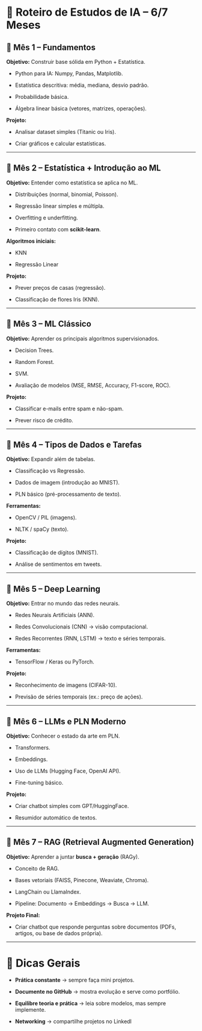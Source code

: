# 🚀 Roteiro de Estudos de IA – 6/7 Meses

## 📅 **Mês 1 – Fundamentos**

**Objetivo:** Construir base sólida em Python + Estatística.

- Python para IA: Numpy, Pandas, Matplotlib.
    
- Estatística descritiva: média, mediana, desvio padrão.
    
- Probabilidade básica.
    
- Álgebra linear básica (vetores, matrizes, operações).
    

**Projeto:**

- Analisar dataset simples (Titanic ou Iris).
    
- Criar gráficos e calcular estatísticas.
    

---

## 📅 **Mês 2 – Estatística + Introdução ao ML**

**Objetivo:** Entender como estatística se aplica no ML.

- Distribuições (normal, binomial, Poisson).
    
- Regressão linear simples e múltipla.
    
- Overfitting e underfitting.
    
- Primeiro contato com **scikit-learn**.
    

**Algoritmos iniciais:**

- KNN
    
- Regressão Linear
    

**Projeto:**

- Prever preços de casas (regressão).
    
- Classificação de flores Iris (KNN).
    

---

## 📅 **Mês 3 – ML Clássico**

**Objetivo:** Aprender os principais algoritmos supervisionados.

- Decision Trees.
    
- Random Forest.
    
- SVM.
    
- Avaliação de modelos (MSE, RMSE, Accuracy, F1-score, ROC).
    

**Projeto:**

- Classificar e-mails entre spam e não-spam.
    
- Prever risco de crédito.
    

---

## 📅 **Mês 4 – Tipos de Dados e Tarefas**

**Objetivo:** Expandir além de tabelas.

- Classificação vs Regressão.
    
- Dados de imagem (introdução ao MNIST).
    
- PLN básico (pré-processamento de texto).
    

**Ferramentas:**

- OpenCV / PIL (imagens).
    
- NLTK / spaCy (texto).
    

**Projeto:**

- Classificação de dígitos (MNIST).
    
- Análise de sentimentos em tweets.
    

---

## 📅 **Mês 5 – Deep Learning**

**Objetivo:** Entrar no mundo das redes neurais.

- Redes Neurais Artificiais (ANN).
    
- Redes Convolucionais (CNN) → visão computacional.
    
- Redes Recorrentes (RNN, LSTM) → texto e séries temporais.
    

**Ferramentas:**

- TensorFlow / Keras ou PyTorch.
    

**Projeto:**

- Reconhecimento de imagens (CIFAR-10).
    
- Previsão de séries temporais (ex.: preço de ações).
    

---

## 📅 **Mês 6 – LLMs e PLN Moderno**

**Objetivo:** Conhecer o estado da arte em PLN.

- Transformers.
    
- Embeddings.
    
- Uso de LLMs (Hugging Face, OpenAI API).
    
- Fine-tuning básico.
    

**Projeto:**

- Criar chatbot simples com GPT/HuggingFace.
    
- Resumidor automático de textos.
    

---

## 📅 **Mês 7 – RAG (Retrieval Augmented Generation)**

**Objetivo:** Aprender a juntar **busca + geração** (RAGy).

- Conceito de RAG.
    
- Bases vetoriais (FAISS, Pinecone, Weaviate, Chroma).
    
- LangChain ou LlamaIndex.
    
- Pipeline: Documento → Embeddings → Busca → LLM.
    

**Projeto Final:**

- Criar chatbot que responde perguntas sobre documentos (PDFs, artigos, ou base de dados própria).
    

---

# 📌 Dicas Gerais

- **Prática constante** → sempre faça mini projetos.
    
- **Documente no GitHub** → mostra evolução e serve como portfólio.
    
- **Equilibre teoria e prática** → leia sobre modelos, mas sempre implemente.
    
- **Networking** → compartilhe projetos no LinkedI